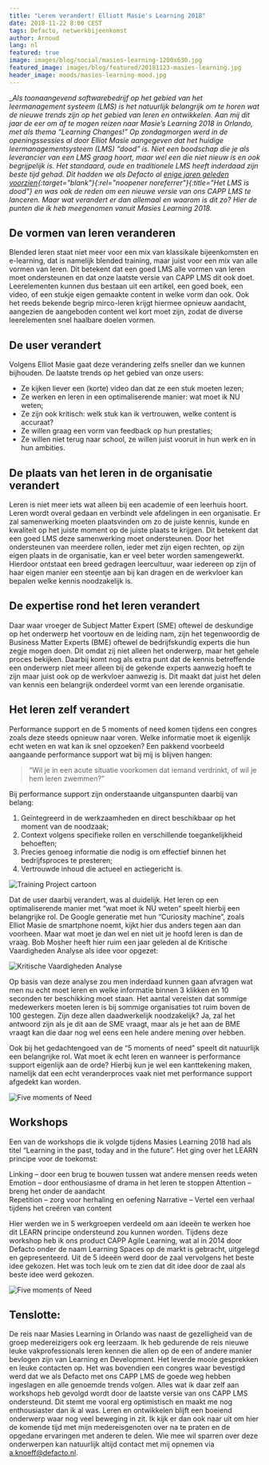 ```yaml
---
title: "Leren verandert! Elliott Masie's Learning 2018"
date: 2018-11-22 8:00 CEST
tags: Defacto, netwerkbijeenkomst
author: Arnoud
lang: nl
featured: true
image: images/blog/social/masies-learning-1200x630.jpg
featured_image: images/blog/featured/20181123-masies-learning.jpg
header_image: moods/masies-learning-mood.jpg
---
```


__Als toonaangevend softwarebedrijf op het gebied van het leermanagement systeem (LMS) is het natuurlijk belangrijk om te horen wat de nieuwe trends zijn op het gebied van leren en ontwikkelen. Aan mij dit jaar de eer om af te mogen reizen naar Masie’s Learning 2018 in Orlando, met als thema “Learning Changes!” Op zondagmorgen werd in de openingssessies al door Elliot Masie aangegeven dat het huidige leermanagementsysteem (LMS) “dood” is. Niet een boodschap die je als leverancier van een LMS graag hoort, maar wel een die niet nieuw is en ook begrijpelijk is. Het standaard, oude en traditionele LMS heeft inderdaad zijn beste tijd gehad. Dit hadden we als Defacto al [enige jaren geleden voorzien](https://www.e-learning.nl/Nieuws/tabid/62/ID/22816/Het-LMS-is-dood.aspx){:target="_blank"}{:rel="noopener noreferrer"}{:title="Het LMS is dood"} en was ook de reden om een nieuwe versie van ons CAPP LMS te lanceren. Maar wat verandert er dan allemaal en waarom is dit zo? Hier de punten die ik heb meegenomen vanuit Masies Learning 2018.__

## De vormen van leren veranderen
Blended leren staat niet meer voor een mix van klassikale bijeenkomsten en e-learning, dat is namelijk blended training, maar juist voor een mix van alle vormen van leren. Dit betekent dat een goed LMS alle vormen van leren moet ondersteunen en dat onze laatste versie van CAPP LMS dit ook doet. Leerelementen kunnen dus bestaan uit een artikel, een goed boek, een video, of een stukje eigen gemaakte content in welke vorm dan ook. Ook het reeds bekende begrip mirco-leren krijgt hiermee opnieuw aandacht, aangezien de aangeboden content wel kort moet zijn, zodat de diverse leerelementen snel haalbare doelen vormen.

## De user verandert
Volgens Elliot Masie gaat deze verandering zelfs sneller dan we kunnen bijhouden. De laatste trends op het gebied van onze users:

- Ze kijken liever een (korte) video dan dat ze een stuk moeten lezen;
- Ze werken en leren in een optimaliserende manier: wat moet ik NU weten;
- Ze zijn ook kritisch: welk stuk kan ik vertrouwen, welke content is accuraat?
- Ze willen graag een vorm van feedback op hun prestaties;
- Ze willen niet terug naar school, ze willen juist vooruit in hun werk en in hun ambities.


## De plaats van het leren in de organisatie verandert
Leren is niet meer iets wat alleen bij een academie of een leerhuis hoort. Leren wordt overal gedaan en verbindt vele afdelingen in een organisatie. Er zal samenwerking moeten plaatsvinden om zo de juiste kennis, kunde en kwaliteit op het juiste moment op de juiste plaats te krijgen. Dit betekent dat een goed LMS deze samenwerking moet ondersteunen. Door het ondersteunen van meerdere rollen, ieder met zijn eigen rechten, op zijn eigen plaats in de organisatie, kan er veel beter worden samengewerkt. Hierdoor ontstaat een breed gedragen leercultuur, waar iedereen op zijn of haar eigen manier een steentje aan bij kan dragen en de werkvloer kan bepalen welke kennis noodzakelijk is.     

## De expertise rond het leren verandert
 Daar waar vroeger de Subject Matter Expert (SME) oftewel de deskundige op het onderwerp het voortouw en de leiding nam, zijn het tegenwoordig de Business Matter Experts (BME) oftewel de bedrijfskundig experts die hun zegje mogen doen. Dit omdat zij niet alleen het onderwerp, maar het gehele proces bekijken. Daarbij komt nog als extra punt dat de kennis betreffende een onderwerp niet meer alleen bij de gekende experts aanwezig hoeft te zijn maar juist ook op de werkvloer aanwezig is. Dit maakt dat juist het delen van kennis een belangrijk onderdeel vormt van een lerende organisatie.  

## Het leren zelf verandert
Performance support en de 5 moments of need komen tijdens een congres zoals deze steeds opnieuw naar voren. Welke informatie moet ik eigenlijk echt weten en wat kan ik snel opzoeken?
Een pakkend voorbeeld aangaande performance support wat bij mij is blijven hangen:

> “Wil je in een acute situatie voorkomen dat iemand verdrinkt, of wil je hem leren zwemmen?”

Bij performance support zijn onderstaande uitganspunten daarbij van belang:
1. Geïntegreerd in de werkzaamheden en direct beschikbaar op het moment van de noodzaak;
2. Context volgens specifieke rollen en verschillende toegankelijkheid behoeften;
3. Precies genoeg informatie die nodig is om effectief binnen het bedrijfsproces te presteren;
4. Vertrouwde inhoud die actueel en actiegericht is.

![Training Project cartoon](/images/blog/masies-01.jpg)

Dat de user daarbij verandert, was al duidelijk. Het leren op een optimaliserende manier met “wat moet ik NU weten“ speelt hierbij een belangrijke rol. De Google generatie met hun “Curiosity machine”, zoals Elliot Masie de smartphone noemt, kijkt hier dus anders tegen aan dan voorheen. Maar wat moet je dan wel en niet uit je hoofd leren is dan de vraag. Bob Mosher heeft hier ruim een jaar geleden al de Kritische Vaardigheden Analyse als idee voor opgezet:

![Kritische Vaardigheden Analyse](/images/blog/masies-02.jpg)

Op basis van deze analyse zou men inderdaad kunnen gaan afvragen wat men nu echt moet leren en welke informatie binnen 3 klikken en 10 seconden ter beschikking moet staan. Het aantal vereisten dat sommige medewerkers moeten leren is bij sommige organisaties tot ruim boven de 100 gestegen. Zijn deze allen daadwerkelijk noodzakelijk? Ja, zal het antwoord zijn als je dit aan de SME vraagt, maar als je het aan de BME vraagt kan die daar nog wel eens een hele andere mening over hebben.   

Ook bij het gedachtengoed van de “5 moments of need” speelt dit natuurlijk een belangrijke rol. Wat moet ik echt leren en wanneer is performance support eigenlijk aan de orde? Hierbij kun je wel een kanttekening maken, namelijk dat een echt veranderproces vaak niet met performance support afgedekt kan worden.

![Five moments of Need](/images/blog/masies-03.jpg)

## Workshops
Een van de workshops die ik volgde tijdens Masies Learning 2018 had als titel “Learning in the past, today and in the future”. Het ging over het LEARN principe voor de toekomst:

Linking – door een brug te bouwen tussen wat andere mensen reeds weten
Emotion – door enthousiasme of drama in het leren te stoppen
Attention – breng het onder de aandacht  
Repetition – zorg voor herhaling en oefening
Narrative – Vertel een verhaal tijdens het creëren van content

Hier werden we in 5 werkgroepen verdeeld om aan ideeën te werken hoe dit LEARN principe ondersteund zou kunnen worden.  Tijdens deze workshop heb ik ons product CAPP Agile Learning, wat al in 2014 door Defacto onder de naam Learning Spaces op de markt is gebracht, uitgelegd en gepresenteerd. Uit de 5 ideeën werd door de zaal vervolgens het beste idee gekozen. Het was toch leuk om te zien dat dit idee door de zaal als beste idee werd gekozen.

![Five moments of Need](/images/blog/masies-04.jpg)

## Tenslotte:
De reis naar Masies Learning in Orlando was naast de gezelligheid van de groep medereizigers ook erg leerzaam. Ik heb gedurende de reis nieuwe leuke vakprofessionals leren kennen die allen op de een of andere manier bevlogen zijn van Learning en Development. Het leverde mooie gesprekken en leuke contacten op. Het was bovendien een congres waar bevestigd werd dat we als Defacto met ons CAPP LMS de goede weg hebben ingeslagen en alle genoemde trends volgen. Alles wat ik daar zelf aan workshops heb gevolgd wordt door de laatste versie van ons CAPP LMS ondersteund. Dit stemt me vooral erg optimistisch en maakt me nog enthousiaster dan ik al was. Leren en ontwikkelen blijft een boeiend onderwerp waar nog veel beweging in zit. Ik kijk er dan ook naar uit om hier de komende tijd met mijn medereisgenoten over na te praten en de opgedane ervaringen met anderen te delen. Wie mee wil sparren over deze onderwerpen kan natuurlijk altijd contact met mij opnemen via <a href="mailto:a.knoeff@defacto.nl">a.knoeff@defacto.nl</a>.
